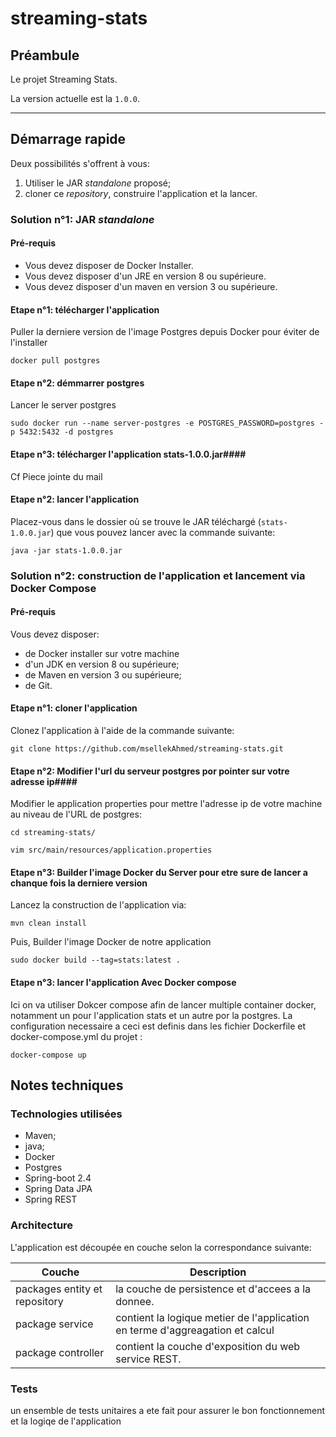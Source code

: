 # streaming-stats #

## Préambule ##

Le projet Streaming Stats. 

La version actuelle est la `1.0.0`.

---

## Démarrage rapide ##
Deux possibilités s'offrent à vous:

1. Utiliser le JAR *standalone* proposé;
2. cloner ce *repository*, construire l'application et la lancer.

### Solution n°1: JAR *standalone* ###
#### Pré-requis ####

* Vous devez disposer de Docker Installer.
* Vous devez disposer d'un JRE en version 8 ou supérieure.
* Vous devez disposer d'un maven en version 3 ou supérieure.

#### Etape n°1: télécharger l'application ####
Puller la derniere version de l'image Postgres depuis Docker pour éviter de l'installer
  ```
  docker pull postgres
  ```
#### Etape n°2: démmarrer postgres ####
Lancer le server postgres
```
sudo docker run --name server-postgres -e POSTGRES_PASSWORD=postgres -p 5432:5432 -d postgres  
```
#### Etape n°3: télécharger l'application stats-1.0.0.jar####

Cf Piece jointe du mail

#### Etape n°2: lancer l'application ####
Placez-vous dans le dossier où se trouve le JAR téléchargé (`stats-1.0.0.jar`) que vous pouvez lancer avec la commande suivante:
  ```
  java -jar stats-1.0.0.jar
  ```

### Solution n°2: construction de l'application et lancement via Docker Compose ###
#### Pré-requis ####
Vous devez disposer:

* de Docker installer sur votre machine
* d'un JDK en version 8 ou supérieure;
* de Maven en version 3 ou supérieure;
* de Git.

#### Etape n°1: cloner l'application ####
Clonez l'application à l'aide de la commande suivante:

	git clone https://github.com/msellekAhmed/streaming-stats.git

#### Etape n°2: Modifier l'url du serveur postgres por pointer sur votre adresse ip####
Modifier le application properties pour mettre l'adresse ip de votre machine au niveau de l'URL de postgres:

	cd streaming-stats/

	vim src/main/resources/application.properties
	
#### Etape n°3: Builder l'image Docker du Server pour etre sure de lancer a chanque fois la derniere version ####
Lancez la construction de l'application via:

	mvn clean install
	
Puis, Builder l'image Docker de notre application
 
 	sudo docker build --tag=stats:latest .
 

#### Etape n°3: lancer l'application Avec Docker compose ####
Ici on va utiliser Dokcer compose afin de lancer multiple container docker, notamment un pour l'application stats et un autre por la postgres. La configuration necessaire a ceci est definis dans les fichier Dockerfile et docker-compose.yml du projet  :

	docker-compose up


## Notes techniques ##
### Technologies utilisées ###

* Maven;
* java;
* Docker
* Postgres
* Spring-boot 2.4
* Spring Data JPA
* Spring REST

### Architecture ###
L'application est découpée en couche selon la correspondance suivante:

Couche                          | Description
--------------------------------|---------------------------------------------------
packages entity et repository   | la couche de persistence et d'accees a la donnee.
package service                 | contient la logique metier de l'application en terme d'aggreagation et calcul 
package controller              | contient la couche d'exposition du web service REST.


### Tests ###
un ensemble de tests unitaires a ete fait pour assurer le bon fonctionnement et la logiqe de l'application
